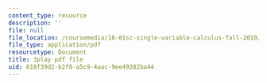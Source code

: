 ```yaml
---
content_type: resource
description: ''
file: null
file_location: /coursemedia/18-01sc-single-variable-calculus-fall-2010/818f39d2b2f8a5c94aac9ee49282ba44_E7oR_JBgUzA.pdf
file_type: application/pdf
resourcetype: Document
title: 3play pdf file
uid: 818f39d2-b2f8-a5c9-4aac-9ee49282ba44
---
```

